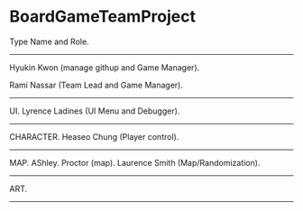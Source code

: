 # BoardGameTeamProject

Type Name and Role.

--------------------------------------------------------

Hyukin Kwon		(manage githup and Game Manager).

Rami Nassar (Team Lead and Game Manager).

--------------------------------------------------------

UI.
Lyrence Ladines (UI Menu and Debugger).

--------------------------------------------------------

CHARACTER.
Heaseo Chung (Player control).

--------------------------------------------------------

MAP.
AShley. Proctor (map).
Laurence Smith (Map/Randomization).

--------------------------------------------------------

ART.


--------------------------------------------------------

